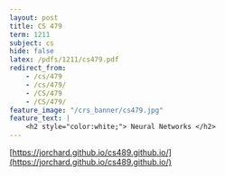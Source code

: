 ```yaml
---
layout: post
title: CS 479
term: 1211
subject: cs
hide: false
latex: /pdfs/1211/cs479.pdf
redirect_from:
    - /cs/479
    - /cs/479/
    - /CS/479
    - /CS/479/
feature_image: "/crs_banner/cs479.jpg"
feature_text: |
    <h2 style="color:white;"> Neural Networks </h2>
---
```


[https://jorchard.github.io/cs489.github.io/](https://jorchard.github.io/cs489.github.io/)
